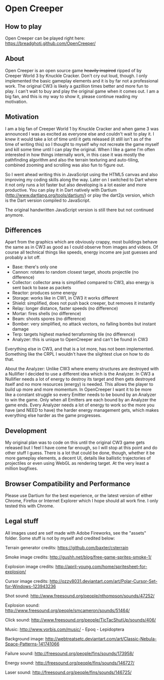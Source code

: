 # Open Creeper

## How to play

Open Creeper can be played right here: https://breadghoti.github.com/OpenCreeper/

## About

Open Creeper is an open source game ~~heavily inspired~~ ripped of by Creeper World 3 by Knuckle Cracker.
Don't cry out loud, though. I only implemented the basic gameplay elements and it is by far not a professional
work. The original CW3 is likely a gazillion times better and more fun to play. I can't wait to buy and play the
original game when it comes out. I am a big fan, and this is my way to show it, please continue reading my
motivation.

## Motivation

I am a big fan of Creeper World 1 by Knuckle Cracker and when game 3 was announced I was
as excited as everyone else and couldn't wait to play it. I knew it would take a lot of
time until it gets released (it still isn't as of the time of writing this) so I thought
to myself why not recreate the game myself and kill some time until I can play the original.
When I like a game I'm often interested in how things internally work, in this case it was
mostly the pathfinding algorithm and also the terrain texturing and auto-tiling, combined zooming
and scrolling was also fun to figure out.

So I went ahead writing this in JavaScript using the HTML5 canvas and also improving my coding
skills along the way. Later on I switched to Dart where it not only runs a lot faster but also
developing is a lot easier and more productive. You can play it in Dart natively with
Dartium (http://www.dartlang.org/tools/dartium/) or play the dart2js version, which is the Dart
version compiled to JavaScript.

The original handwritten JavaScript version is still there but not continued anymore.

## Differences

Apart from the graphics which are obviously crappy, most buildings behave the same as in CW3
as good as I could observe from images and videos. Of course all technical things like speeds,
energy income are just guesses and probably a lot off.

- Base: there's only one
- Cannon: rotates to random closest target, shoots projectile (no difference)
- Collector: collector area is simplified compared to CW3, also energy is sent back to base as packets
- Reactor: produces some energy
- Storage: works like in CW1, in CW3 it works different
- Shield: simplified, does not push back creeper, but removes it instantly
- Relay: longer distance, faster speeds (no difference)
- Mortar: fires shells (no difference)
- Beam: shoots spores (no difference)
- Bomber: very simplified, no attack vectors, no falling bombs but instant damage
- Terp: targets highest marked terraforming tile (no difference)
- Analyzer: this is unique to OpenCreeper and can't be found in CW3

Everything else in CW3, and that is a lot more, has not been implemented. Something like the CRPL
I wouldn't have the slightest clue on how to do that.

About the Analyzer:
Unlike CW3 where enemy structures are destroyed with a Nullifier I decided to use a different
idea which is the Analyzer. In CW3 a Nullifier needs a lot of energy to destroy its target and
then gets destroyed itself and no more resources (energy) is needed. This allows the player
to build up more and more momentum. In OpenCreeper I want it to be more like a constant struggle
so every Emitter needs to be bound by an Analyzer to win the game. Only when all Emitters are
each bound by an Analyzer the game ends. Every Analyzer needs a lot of energy to work so the more
you have (and NEED to have) the harder energy management gets, which makes everything else
harder as the game progresses.

## Development

My original plan was to code on this until the original CW3 game gets released but I feel I have
come far enough, so I will stop at this point and do other stuff I guess. There is a lot that
could be done, though, whether it be more gameplay elements, a decent UI, details like ballistic
trajectories of projectiles or even using WebGL as rendering target. At the very least a million bugfixes.

## Browser Compatibility and Performance

Please use Dartium for the best experience, or the latest version of either Chrome, Firefox or Internet Explorer
which I hope should all work fine. I only tested this with Chrome.

## Legal stuff

All images used are self made with Adobe Fireworks, see the "assets" folder.
Some stuff is not by myself and credited below:

Terrain generator credits:
https://github.com/baxter/csterrain

Smoke image credits:
http://gushh.net/blog/free-game-sprites-smoke-1/

Explosion image credits:
http://april-young.com/home/spritesheet-for-explosion/

Cursor image credits:
http://ozzy8031.deviantart.com/art/Polar-Cursor-Set-for-Windows-123943236

Shot sound:
http://www.freesound.org/people/nthompson/sounds/47252/

Explosion sound:
http://www.freesound.org/people/smcameron/sounds/51464/

Click sound:
http://www.freesound.org/people/TicTacShutUp/sounds/406/

Music:
http://www.vorbis.com/music/ - Epoq - Lepidoptera

Background image:
http://webtreatsetc.deviantart.com/art/Classic-Nebula-Space-Patterns-141741066

Failure sound:
http://freesound.org/people/fins/sounds/173958/

Energy sound:
http://freesound.org/people/fins/sounds/146727/

Laser sound:
http://freesound.org/people/fins/sounds/146725/
